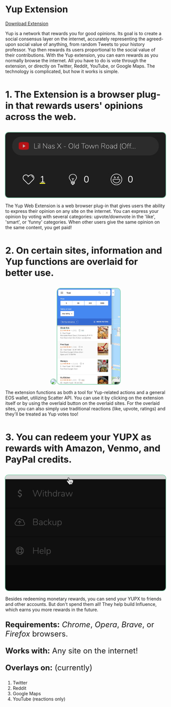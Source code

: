 # Yup Extension
[Download Extension](https://chrome.google.com/webstore/detail/yup/nhmeoaahigiljjdkoagafdccikgojjoi)

Yup is a network that rewards you for good opinions. Its goal is to create a social consensus layer on the internet, accurately representing the agreed-upon social value of anything, from random Tweets to your history professor. Yup then rewards its users proportional to the social value of their contributions. With the Yup extension, you can earn rewards as you normally browse the internet. All you have to do is vote through the extension, or directly on Twitter, Reddit, YouTube, or Google Maps. The technology is complicated, but how it works is simple.

<div class="header1">
1. The Extension is a browser plug-in that rewards users' opinions across the web.
</div>

<div class="cont">
  <div class="tooltip">
    <img width="600rem" style="" class="rounded-img" src="media/votedemo.gif">
    </img>
    <div class="tooltiptext">Extension Popup</div>
  </div>
</div>

The Yup Web Extension is a web browser plug-in that gives users the ability to express their opinion on any site on the internet. You can express your opinion by voting with several categories: upvote/downvote in the 'like', 'smart', or 'funny' categories. When other users give the same opinion on the same content, you get paid!

<div class="header1">
2. On certain sites, information and Yup functions are overlaid for better use.
</div>

<div class="cont">
  <div class="tooltip">
    <img height="300rem" style="" class="rounded-img" src="media/twitoverlay.gif">
    </img>
    <div class="tooltiptext">Twitter overlay</div>
  </div>
    <div class="tooltip">
      <img height="300rem" style="float:right;" class="rounded-img" src="media/ssgmaps.jpg">
      </img>
      <div class="tooltiptext">Google Maps</div>
  </div>
</div>

The extension functions as both a tool for Yup-related actions and a general EOS wallet, utilizing Scatter API. You can use it by clicking on the extension itself or by using the overlaid button on the overlaid sites. For the overlaid sites, you can also simply use traditional reactions (like, upvote, ratings) and they'll be treated as Yup votes too!

<div class="header1">
3. You can redeem your YUPX as rewards with Amazon, Venmo, and PayPal credits.
</div>

<div class="cont">
  <div class="tooltip">
    <img width="600rem" style="" class="rounded-img" src="media/withdraw.gif">
    </img>
    <div class="tooltiptext">Redeem to Amazon</div>
  </div>
</div>

Besides redeeming monetary rewards, you can send your YUPX to friends and other accounts. But don't spend them all! They help build Influence, which earns you more rewards in the future.

<div class="header2">

**Requirements:** *Chrome*, *Opera*, *Brave*, or *Firefox* browsers.

**Works with:** Any site on the internet!

**Overlays on:** (currently)
</div>

1. Twitter
2. Reddit
3. Google Maps
4. YouTube (reactions only)
<br><br><br>




<style>
.cont {
  width:100%;
  text-align:center;
}
.rounded-img {
  border-radius:10px;
  box-shadow: 0px 0px 2px 1px #42b983;
}
.tooltip {
  position: relative;
  display: inline-block;
}
.tooltip .tooltiptext {
  visibility: hidden;
  width: 120px;
  background-color: grey;
  opacity:0.9;
  color: #fff;
  text-align: center;
  border-radius: 6px;
  padding: 5px 0;
  position: absolute;
  z-index: 1;
}
.tooltip:hover .tooltiptext {
  visibility: visible;
}
{
  box-sizing: border-box;
}

.column {
  float: left;
  width: 50%;
  padding: 0px;
}

.row:after {
  content: "";
  display: table;
  clear: both;
}
.header1 {
  font-size: 1.8rem;
  font-weight: bold;
  padding: 2rem 0px;
}
.header2 {
  font-size: 1.5rem;
}
</style>

